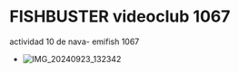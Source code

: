 # FISHBUSTER videoclub 1067
actividad 10 de nava- emifish 1067
- ![IMG_20240923_132342](https://github.com/user-attachments/assets/cb1edee5-5700-497b-b5a3-1ff547793ffe)


